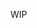 ---
---

WIP
<!-- 
# FluxPagination

::: warning

I am using here the latest 2.6 vue syntax for slots, but if your Vue version is older check [Named-Slots](https://vuejs.org/v2/guide/components-slots.html#Named-Slots) to see how slots are used in previous versions.

:::

## Description

The included component to display a pagination of the images, good when it does not contain too many images.

## Attributes

### slider

Is the VueFlux instance component from which to read the captions.

If you place this complement as a direct child in the VueFlux component you don't need to pass this attribute.

- **Type:** `VueFlux`
- **Required:** `false`

#### Example of pagination inside vue-flux

``` html
<vue-flux
   :options="vfOptions"
   :images="vfImages"
   :transitions="vfTransitions">

   <template v-slot:pagination>
      <flux-pagination />
   </template>
</vue-flux>
```

``` javascript
import {
   VueFlux,
   FluxPagination,
} from 'vue-flux';

export default {
   components: {
      VueFlux,
      FluxPagination,
   },

   data: () => ({
      vfOptions: {
         autoplay: true,
      },
      vfImages: [ 'URL1', 'URL2', 'URL3' ],
      vfTransitions: [ 'fade', 'slide' ],
   }),
}
```

#### Example of pagination outside vue-flux

``` html
<vue-flux
   :options="vfOptions"
   :images="vfImages"
   :transitions="vfTransitions"
   ref="slider">
</vue-flux>

<flux-pagination v-if="mounted" :slider="$refs.slider" />
```

``` javascript
import {
   VueFlux,
   FluxPagination,
} from 'vue-flux';

export default {
   components: {
      VueFlux,
      FluxPagination,
   },

   data: () => ({
      mounted: false,
      vfOptions: {
         autoplay: true,
      },
      vfImages: [ 'URL1', 'URL2', 'URL3' ],
      vfTransitions: [ 'fade', 'slide' ],
   }),

   mounted() {
      this.mounted = true;
   },
}
```

## Properties

### vf

The `VueFlux` instance component.

- **Type:** `VueFlux`

### captions

The array of captions passed originally to the VueFlux component.

- **Type:** `Array`

## Methods

### show(number)

The slider will show the image in that position of the current images array.

- number
  - Type: `Number`
  - Required: `true`

## Templating

You can customize how the pagination items are displayed. That is because this component has a default slot, so you can pass a custom component or template code.

This slot will receive an object having the following schema:

``` js
itemProps = {
   index: Number,
   title: String,
   onClick: Function,
   active: Boolean,
}
```

### index

The item number.

### title

The text taken from caption.

### onClick

The show() function.

### active

Returns if the item is the active one.

#### Custom component

``` html
<vue-flux
   :images="vfImages"
   :transitions="vfTransitions"
   ref="slider">

   <template v-slot:pagination>
      <flux-pagination v-slot="itemProps">
         <custom-pagination item="itemProps" />
      </flux-pagination>
   </template>
</vue-flux>
```

#### Custom structure

This is an example with [Font Awesome](https://fontawesome.com/) icons.

``` html
<vue-flux
   :images="vfImages"
   :transitions="vfTransitions"
   ref="slider">

   <template v-slot:pagination>
      <flux-pagination v-slot="itemProps">
         <i class="fas"
            :class="itemProps.active? 'fa-check-square' : 'fa-square'"
            @click="itemProps.onClick(itemProps.index)">
         </i>
      </flux-pagination>
   </template>
</vue-flux>
```
 -->